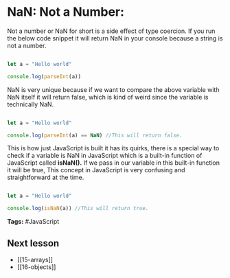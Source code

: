 # NaN: Not a Number:
Not a number or NaN for short is a side effect of type coercion. If you run the below code snippet it will return NaN in your console because a string is not a number.

```jsx

let a = "Hello world"

console.log(parseInt(a))

```

NaN is very unique because if we want to compare the above variable with NaN itself it will return false, which is kind of weird since the variable is technically NaN.

```jsx

let a = "Hello world"

console.log(parseInt(a) == NaN) //This will return false.

```

This is how just JavaScript is built it has its quirks, there is a special way to check if a variable is NaN in JavaScript which is a built-in function of JavaScript called **isNaN().** If we pass in our variable in this built-in function it will be true, This concept in JavaScript is very confusing and straightforward at the time.

```jsx

let a = "Hello world"

console.log(isNaN(a)) //This will return true.

```

**Tags:** #JavaScript 

## Next lesson
- [[15-arrays]]
- [[16-objects]]